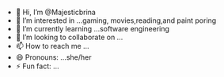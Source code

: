 - 👋 Hi, I’m @Majesticbrina
- 👀 I’m interested in ...gaming, movies,reading,and paint poring
- 🌱 I’m currently learning ...software engineering
- 💞️ I’m looking to collaborate on ...
- 📫 How to reach me ...
- 😄 Pronouns: ...she/her
- ⚡ Fun fact: ...

<!---
Majesticbrina/Majesticbrina is a ✨ special ✨ repository because its `README.md` (this file) appears on your GitHub profile.
You can click the Preview link to take a look at your changes.
--->
